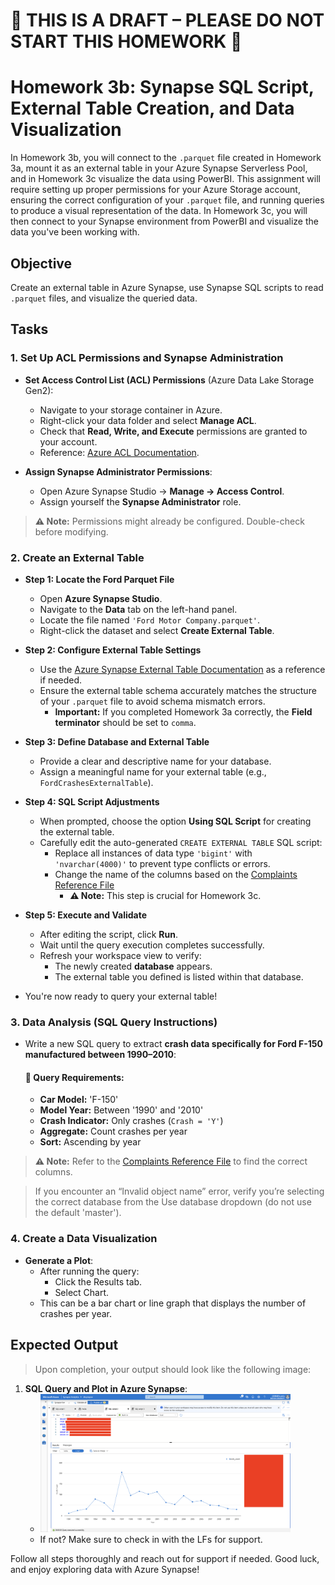 # 🚧 THIS IS A DRAFT – PLEASE DO NOT START THIS HOMEWORK 🚧

# Homework 3b: Synapse SQL Script, External Table Creation, and Data Visualization

In Homework 3b, you will connect to the `.parquet` file created in Homework 3a, mount it as an external table in your Azure Synapse Serverless Pool, and in Homework 3c visualize the data using PowerBI. This assignment will require setting up proper permissions for your Azure Storage account, ensuring the correct configuration of your `.parquet` file, and running queries to produce a visual representation of the data. In Homework 3c, you will then connect to your Synapse environment from PowerBI and visualize the data you've been working with.

## Objective
Create an external table in Azure Synapse, use Synapse SQL scripts to read `.parquet` files, and visualize the queried data.

## Tasks

### 1. Set Up ACL Permissions and Synapse Administration

- **Set Access Control List (ACL) Permissions** (Azure Data Lake Storage Gen2):
  - Navigate to your storage container in Azure.
  - Right-click your data folder and select **Manage ACL**.
  - Check that **Read, Write, and Execute** permissions are granted to your account.
  - Reference: [Azure ACL Documentation](https://learn.microsoft.com/en-us/azure/storage/blobs/data-lake-storage-acl-azure-portal).

- **Assign Synapse Administrator Permissions**:
  - Open Azure Synapse Studio → **Manage → Access Control**.
  - Assign yourself the **Synapse Administrator** role.

> **⚠️ Note:** Permissions might already be configured. Double-check before modifying.

### 2. Create an External Table

  - **Step 1: Locate the Ford Parquet File**
    - Open **Azure Synapse Studio**.
    - Navigate to the **Data** tab on the left-hand panel.
    - Locate the file named `'Ford Motor Company.parquet'`.
    - Right-click the dataset and select **Create External Table**.
  
  - **Step 2: Configure External Table Settings**
    - Use the [Azure Synapse External Table Documentation](https://learn.microsoft.com/en-us/azure/synapse-analytics/sql/develop-tables-external-tables?tabs=hadoop) as a reference if needed.
    - Ensure the external table schema accurately matches the structure of your `.parquet` file to avoid schema mismatch errors.  
      - **Important:** If you completed Homework 3a correctly, the **Field terminator** should be set to `comma`.
  
  - **Step 3: Define Database and External Table**
    - Provide a clear and descriptive name for your database.
    - Assign a meaningful name for your external table (e.g., `FordCrashesExternalTable`).
  
  - **Step 4: SQL Script Adjustments**
    - When prompted, choose the option **Using SQL Script** for creating the external table.
    - Carefully edit the auto-generated `CREATE EXTERNAL TABLE` SQL script:
      - Replace all instances of data type `'bigint'` with `'nvarchar(4000)'` to prevent type conflicts or errors.
      - Change the name of the columns based on the [Complaints Reference File](https://static.nhtsa.gov/odi/ffdd/cmpl/Import_Instructions_Excel_All.pdf)
        - **⚠️ Note:** This step is crucial for Homework 3c.
  
  - **Step 5: Execute and Validate**
    - After editing the script, click **Run**.
    - Wait until the query execution completes successfully.
    - Refresh your workspace view to verify:
      - The newly created **database** appears.
      - The external table you defined is listed within that database.
  
  - You're now ready to query your external table!

### 3. Data Analysis (SQL Query Instructions)

  - Write a new SQL query to extract **crash data specifically for Ford F-150 manufactured between 1990–2010**:

    #### 🔹 Query Requirements:
    - **Car Model:** 'F-150'
    - **Model Year:** Between '1990' and '2010'
    - **Crash Indicator:** Only crashes (`Crash = 'Y'`)
    - **Aggregate:** Count crashes per year
    - **Sort:** Ascending by year
   
  > **⚠️ Note:** Refer to the [Complaints Reference File](https://static.nhtsa.gov/odi/ffdd/cmpl/Import_Instructions_Excel_All.pdf) to find the correct columns.

  > If you encounter an “Invalid object name” error, verify you’re selecting the correct database from the Use database dropdown (do not use the default 'master').

### 4. Create a Data Visualization

  - **Generate a Plot**:
    - After running the query:
      - Click the Results tab.
      - Select Chart.
    - This can be a bar chart or line graph that displays the number of crashes per year.

## Expected Output

> Upon completion, your output should look like the following image:

1. **SQL Query and Plot in Azure Synapse**:
   - <img src="../../images/hw3b/hw3b.png" alt="Screenshot" width="400">
   - If not? Make sure to check in with the LFs for support.

Follow all steps thoroughly and reach out for support if needed. Good luck, and enjoy exploring data with Azure Synapse!
